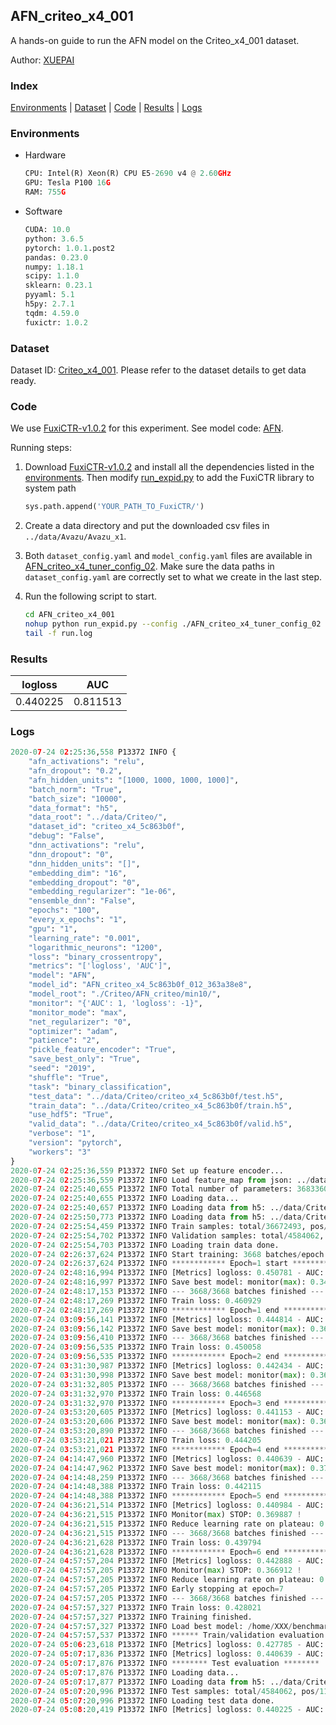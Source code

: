 ## AFN_criteo_x4_001

A hands-on guide to run the AFN model on the Criteo_x4_001 dataset.

Author: [XUEPAI](https://github.com/xue-pai)

### Index
[Environments](#Environments) | [Dataset](#Dataset) | [Code](#Code) | [Results](#Results) | [Logs](#Logs)

### Environments
+ Hardware

  ```python
  CPU: Intel(R) Xeon(R) CPU E5-2690 v4 @ 2.60GHz
  GPU: Tesla P100 16G
  RAM: 755G

  ```

+ Software

  ```python
  CUDA: 10.0
  python: 3.6.5
  pytorch: 1.0.1.post2
  pandas: 0.23.0
  numpy: 1.18.1
  scipy: 1.1.0
  sklearn: 0.23.1
  pyyaml: 5.1
  h5py: 2.7.1
  tqdm: 4.59.0
  fuxictr: 1.0.2
  ```

### Dataset
Dataset ID: [Criteo_x4_001](https://github.com/openbenchmark/BARS/blob/master/ctr_prediction/datasets/Criteo/README.md#Criteo_x4_001). Please refer to the dataset details to get data ready.

### Code

We use [FuxiCTR-v1.0.2](fuxictr_url) for this experiment. See model code: [AFN](https://github.com/xue-pai/FuxiCTR/blob/v1.0.2/fuxictr/pytorch/models/AFN.py).

Running steps:

1. Download [FuxiCTR-v1.0.2](fuxictr_url) and install all the dependencies listed in the [environments](#environments). Then modify [run_expid.py](./run_expid.py#L5) to add the FuxiCTR library to system path
    
    ```python
    sys.path.append('YOUR_PATH_TO_FuxiCTR/')
    ```

2. Create a data directory and put the downloaded csv files in `../data/Avazu/Avazu_x1`.

3. Both `dataset_config.yaml` and `model_config.yaml` files are available in [AFN_criteo_x4_tuner_config_02](./AFN_criteo_x4_tuner_config_02). Make sure the data paths in `dataset_config.yaml` are correctly set to what we create in the last step.

4. Run the following script to start.

    ```bash
    cd AFN_criteo_x4_001
    nohup python run_expid.py --config ./AFN_criteo_x4_tuner_config_02 --expid AFN_criteo_x4_012_d479cb4e --gpu 0 > run.log &
    tail -f run.log
    ```

### Results

| logloss | AUC  |
|:--------------------:|:--------------------:|
| 0.440225 | 0.811513  |


### Logs
```python
2020-07-24 02:25:36,558 P13372 INFO {
    "afn_activations": "relu",
    "afn_dropout": "0.2",
    "afn_hidden_units": "[1000, 1000, 1000, 1000]",
    "batch_norm": "True",
    "batch_size": "10000",
    "data_format": "h5",
    "data_root": "../data/Criteo/",
    "dataset_id": "criteo_x4_5c863b0f",
    "debug": "False",
    "dnn_activations": "relu",
    "dnn_dropout": "0",
    "dnn_hidden_units": "[]",
    "embedding_dim": "16",
    "embedding_dropout": "0",
    "embedding_regularizer": "1e-06",
    "ensemble_dnn": "False",
    "epochs": "100",
    "every_x_epochs": "1",
    "gpu": "1",
    "learning_rate": "0.001",
    "logarithmic_neurons": "1200",
    "loss": "binary_crossentropy",
    "metrics": "['logloss', 'AUC']",
    "model": "AFN",
    "model_id": "AFN_criteo_x4_5c863b0f_012_363a38e8",
    "model_root": "./Criteo/AFN_criteo/min10/",
    "monitor": "{'AUC': 1, 'logloss': -1}",
    "monitor_mode": "max",
    "net_regularizer": "0",
    "optimizer": "adam",
    "patience": "2",
    "pickle_feature_encoder": "True",
    "save_best_only": "True",
    "seed": "2019",
    "shuffle": "True",
    "task": "binary_classification",
    "test_data": "../data/Criteo/criteo_x4_5c863b0f/test.h5",
    "train_data": "../data/Criteo/criteo_x4_5c863b0f/train.h5",
    "use_hdf5": "True",
    "valid_data": "../data/Criteo/criteo_x4_5c863b0f/valid.h5",
    "verbose": "1",
    "version": "pytorch",
    "workers": "3"
}
2020-07-24 02:25:36,559 P13372 INFO Set up feature encoder...
2020-07-24 02:25:36,559 P13372 INFO Load feature_map from json: ../data/Criteo/criteo_x4_5c863b0f/feature_map.json
2020-07-24 02:25:40,655 P13372 INFO Total number of parameters: 36833607.
2020-07-24 02:25:40,655 P13372 INFO Loading data...
2020-07-24 02:25:40,657 P13372 INFO Loading data from h5: ../data/Criteo/criteo_x4_5c863b0f/train.h5
2020-07-24 02:25:50,773 P13372 INFO Loading data from h5: ../data/Criteo/criteo_x4_5c863b0f/valid.h5
2020-07-24 02:25:54,459 P13372 INFO Train samples: total/36672493, pos/9396350, neg/27276143, ratio/25.62%
2020-07-24 02:25:54,702 P13372 INFO Validation samples: total/4584062, pos/1174544, neg/3409518, ratio/25.62%
2020-07-24 02:25:54,703 P13372 INFO Loading train data done.
2020-07-24 02:26:37,624 P13372 INFO Start training: 3668 batches/epoch
2020-07-24 02:26:37,624 P13372 INFO ************ Epoch=1 start ************
2020-07-24 02:48:16,994 P13372 INFO [Metrics] logloss: 0.450781 - AUC: 0.800109
2020-07-24 02:48:16,997 P13372 INFO Save best model: monitor(max): 0.349328
2020-07-24 02:48:17,153 P13372 INFO --- 3668/3668 batches finished ---
2020-07-24 02:48:17,269 P13372 INFO Train loss: 0.460929
2020-07-24 02:48:17,269 P13372 INFO ************ Epoch=1 end ************
2020-07-24 03:09:56,141 P13372 INFO [Metrics] logloss: 0.444814 - AUC: 0.806515
2020-07-24 03:09:56,142 P13372 INFO Save best model: monitor(max): 0.361701
2020-07-24 03:09:56,410 P13372 INFO --- 3668/3668 batches finished ---
2020-07-24 03:09:56,535 P13372 INFO Train loss: 0.450058
2020-07-24 03:09:56,535 P13372 INFO ************ Epoch=2 end ************
2020-07-24 03:31:30,987 P13372 INFO [Metrics] logloss: 0.442434 - AUC: 0.809230
2020-07-24 03:31:30,998 P13372 INFO Save best model: monitor(max): 0.366796
2020-07-24 03:31:32,805 P13372 INFO --- 3668/3668 batches finished ---
2020-07-24 03:31:32,970 P13372 INFO Train loss: 0.446568
2020-07-24 03:31:32,970 P13372 INFO ************ Epoch=3 end ************
2020-07-24 03:53:20,605 P13372 INFO [Metrics] logloss: 0.441153 - AUC: 0.810500
2020-07-24 03:53:20,606 P13372 INFO Save best model: monitor(max): 0.369346
2020-07-24 03:53:20,890 P13372 INFO --- 3668/3668 batches finished ---
2020-07-24 03:53:21,021 P13372 INFO Train loss: 0.444205
2020-07-24 03:53:21,021 P13372 INFO ************ Epoch=4 end ************
2020-07-24 04:14:47,960 P13372 INFO [Metrics] logloss: 0.440639 - AUC: 0.811021
2020-07-24 04:14:47,962 P13372 INFO Save best model: monitor(max): 0.370382
2020-07-24 04:14:48,259 P13372 INFO --- 3668/3668 batches finished ---
2020-07-24 04:14:48,388 P13372 INFO Train loss: 0.442115
2020-07-24 04:14:48,388 P13372 INFO ************ Epoch=5 end ************
2020-07-24 04:36:21,514 P13372 INFO [Metrics] logloss: 0.440984 - AUC: 0.810871
2020-07-24 04:36:21,515 P13372 INFO Monitor(max) STOP: 0.369887 !
2020-07-24 04:36:21,515 P13372 INFO Reduce learning rate on plateau: 0.000100
2020-07-24 04:36:21,515 P13372 INFO --- 3668/3668 batches finished ---
2020-07-24 04:36:21,628 P13372 INFO Train loss: 0.439794
2020-07-24 04:36:21,628 P13372 INFO ************ Epoch=6 end ************
2020-07-24 04:57:57,204 P13372 INFO [Metrics] logloss: 0.442888 - AUC: 0.809799
2020-07-24 04:57:57,205 P13372 INFO Monitor(max) STOP: 0.366912 !
2020-07-24 04:57:57,205 P13372 INFO Reduce learning rate on plateau: 0.000010
2020-07-24 04:57:57,205 P13372 INFO Early stopping at epoch=7
2020-07-24 04:57:57,205 P13372 INFO --- 3668/3668 batches finished ---
2020-07-24 04:57:57,327 P13372 INFO Train loss: 0.428021
2020-07-24 04:57:57,327 P13372 INFO Training finished.
2020-07-24 04:57:57,327 P13372 INFO Load best model: /home/XXX/benchmarks/Criteo/AFN_criteo/min10/criteo_x4_5c863b0f/AFN_criteo_x4_5c863b0f_012_363a38e8_model.ckpt
2020-07-24 04:57:57,537 P13372 INFO ****** Train/validation evaluation ******
2020-07-24 05:06:23,618 P13372 INFO [Metrics] logloss: 0.427785 - AUC: 0.825324
2020-07-24 05:07:17,836 P13372 INFO [Metrics] logloss: 0.440639 - AUC: 0.811021
2020-07-24 05:07:17,876 P13372 INFO ******** Test evaluation ********
2020-07-24 05:07:17,876 P13372 INFO Loading data...
2020-07-24 05:07:17,877 P13372 INFO Loading data from h5: ../data/Criteo/criteo_x4_5c863b0f/test.h5
2020-07-24 05:07:20,996 P13372 INFO Test samples: total/4584062, pos/1174544, neg/3409518, ratio/25.62%
2020-07-24 05:07:20,996 P13372 INFO Loading test data done.
2020-07-24 05:08:20,419 P13372 INFO [Metrics] logloss: 0.440225 - AUC: 0.811513

```
